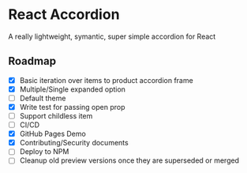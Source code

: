 # React Accordion
A really lightweight, symantic, super simple accordion for React

## Roadmap

- [x] Basic iteration over items to product accordion frame
- [x] Multiple/Single expanded option
- [ ] Default theme
- [x] Write test for passing open prop
- [ ] Support childless item
- [ ] CI/CD
- [x] GitHub Pages Demo
- [x] Contributing/Security documents
- [ ] Deploy to NPM
- [ ] Cleanup old preview versions once they are superseded or merged
